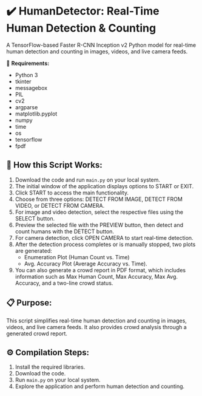 # ✔️ HumanDetector: Real-Time Human Detection & Counting

A TensorFlow-based Faster R-CNN Inception v2 Python model for real-time human detection and counting in images, videos, and live camera feeds.

📌 **Requirements:**
- Python 3
- tkinter
- messagebox
- PIL
- cv2
- argparse
- matplotlib.pyplot
- numpy
- time
- os
- tensorflow
- fpdf

## 🚀 How this Script Works:

1. Download the code and run `main.py` on your local system.
2. The initial window of the application displays options to START or EXIT.
3. Click START to access the main functionality.
4. Choose from three options: DETECT FROM IMAGE, DETECT FROM VIDEO, or DETECT FROM CAMERA.
5. For image and video detection, select the respective files using the SELECT button.
6. Preview the selected file with the PREVIEW button, then detect and count humans with the DETECT button.
7. For camera detection, click OPEN CAMERA to start real-time detection.
8. After the detection process completes or is manually stopped, two plots are generated:
   - Enumeration Plot (Human Count vs. Time)
   - Avg. Accuracy Plot (Average Accuracy vs. Time).
9. You can also generate a crowd report in PDF format, which includes information such as Max Human Count, Max Accuracy, Max Avg. Accuracy, and a two-line crowd status.

## 📋 Purpose:

This script simplifies real-time human detection and counting in images, videos, and live camera feeds. It also provides crowd analysis through a generated crowd report.

## ⚙️ Compilation Steps:

1. Install the required libraries.
2. Download the code.
3. Run `main.py` on your local system.
4. Explore the application and perform human detection and counting.



